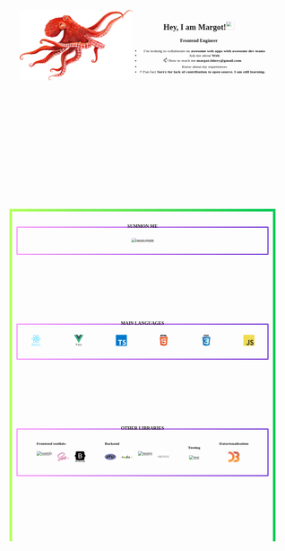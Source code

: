 <svg fill="none" viewBox="0 0 1000 2000" xmlns="http://www.w3.org/2000/svg">
  <foreignObject width="100%" height="100%">
    <div xmlns="http://www.w3.org/1999/xhtml">
      <style>
        .container {
            margin: 3vh 3vw;
            display: flex;
            flex-direction: column;
            gap: 10vh;
            font-family: Alata;
        }
        header {
            display: flex;
            flex-wrap: wrap;
            align-items: center;
            justify-content: center;
        }
        .header-title,
        h3 {
            text-align: center;
        }
        .other-lib {
            display: flex;
            flex-wrap: wrap;
            align-items: center;
            justify-content: space-evenly;
        }
        .main {
            display: flex;
            flex-direction: column;
            gap: 5vh;
            align-items: center;
            border-image-source: linear-gradient(to left, #00c853, #b2ff59);
            border-image-slice: 1;
            border-width: 1vw;
            border-style: solid;
            padding: 0 2vw 2vw 2vw;
        }
        .main h3 {
            text-transform: uppercase;
        }
        p {
            display: flex;
            gap: 2vw;
            justify-content: space-around;
            flex-wrap: wrap;
        }
        .lang {
            position: relative;
            padding: 20px;
            width: 100%;
        }
        .lang:after {
            content: "";
            position: absolute;
            top: 54px;
            left: 17px;
            width: calc(100% - 40px);
            height: calc(100% - 50px);
            border-image-slice: 1;
            border-width: 3px;
            border-style: solid;
            border-image-source: linear-gradient(to left, #4d00c8, #f875ff);
        }
        .lang h3 {
            padding-inline: 10px;
            position: relative;
            z-index: 1;
            background-color: var(--bgColor-default, var(--color-canvas-default));
        }
        .lang .title {
            display: flex;
            align-items: center;
            justify-content: center;
        }
      </style>
     <div class="container">
    <header>
        <img class="header-img" src="octopus.png" width="400" />
        <div class="resume">
          <h1 class="header-title">
            Hey, I am Margot!<img
              src="https://raw.githubusercontent.com/MartinHeinz/MartinHeinz/master/wave.gif"
              width="30"
              height="30"
            />
          </h1>
          <h3>Frontend Engineer</h3>
          <ul>
            <li>
              👯 I’m looking to collaborate on
              <b>awesome web apps with awesome dev teams</b>
            </li>
            <li>💬 Ask me about <b>Web</b></li>
            <li>📫 How to reach me <b>margot.thiery@gmail.com</b></li>
            <li>📄 Know about my experiences <b></b></li>
            <li>
              ⚡ Fun fact
              <b
                >Sorry for lack of contribution to open source. I am still
                learning.</b
              >
            </li>
          </ul>
        </div>
      </header>
      <div class="main">
        <div class="summon lang">
          <div class="title"><h3>Summon me</h3></div>
          <p>
            <a
              href="https://www.linkedin.com/in/margot-thiery-4bb5a291/"
              target="blank"
              ><img
                src="https://raw.githubusercontent.com/rahuldkjain/github-profile-readme-generator/master/src/images/icons/Social/linked-in-alt.svg"
                alt="jason-genie"
                height="30"
                width="40"
            /></a>
          </p>
        </div>
        <div class="main-languages lang">
          <div class="title"><h3>Main Languages</h3></div>
          <p>
            <a href="https://reactjs.org/" target="_blank" rel="noreferrer">
              <img
                src="https://raw.githubusercontent.com/devicons/devicon/master/icons/react/react-original-wordmark.svg"
                alt="react"
                width="40"
                height="40"
              />
            </a>
            <a href="https://vuejs.org/" target="_blank" rel="noreferrer">
              <img
                src="https://raw.githubusercontent.com/devicons/devicon/master/icons/vuejs/vuejs-original-wordmark.svg"
                alt="vuejs"
                width="40"
                height="40"
              />
            </a>
            <a
              href="https://www.typescriptlang.org/"
              target="_blank"
              rel="noreferrer"
            >
              <img
                src="https://raw.githubusercontent.com/devicons/devicon/master/icons/typescript/typescript-original.svg"
                alt="typescript"
                width="40"
                height="40"
              />
            </a>
            <a href="https://www.w3.org/html/" target="_blank" rel="noreferrer">
              <img
                src="https://raw.githubusercontent.com/devicons/devicon/master/icons/html5/html5-original-wordmark.svg"
                alt="html5"
                width="40"
                height="40"
              />
            </a>
            <a
              href="https://www.w3schools.com/css/"
              target="_blank"
              rel="noreferrer"
            >
              <img
                src="https://raw.githubusercontent.com/devicons/devicon/master/icons/css3/css3-original-wordmark.svg"
                alt="css3"
                width="40"
                height="40"
              />
            </a>
            <a
              href="https://developer.mozilla.org/en-US/docs/Web/JavaScript"
              target="_blank"
              rel="noreferrer"
            >
              <img
                src="https://raw.githubusercontent.com/devicons/devicon/master/icons/javascript/javascript-original.svg"
                alt="javascript"
                width="40"
                height="40"
              />
            </a>
          </p>
        </div>
        <div class="lang">
          <div class="title"><h3>Other libraries</h3></div>
          <div class="other-lib">
            <div>
              <h4>Frontend toolkits</h4>
              <p>
                <a
                  href="https://vuetifyjs.com/en/"
                  target="_blank"
                  rel="noreferrer"
                >
                  <img
                    src="https://bestofjs.org/logos/vuetify.svg"
                    alt="vuetify"
                    width="40"
                    height="40"
                  />
                </a>
                <a
                  href="https://sass-lang.com"
                  target="_blank"
                  rel="noreferrer"
                >
                  <img
                    src="https://raw.githubusercontent.com/devicons/devicon/master/icons/sass/sass-original.svg"
                    alt="sass"
                    width="40"
                    height="40"
                  />
                </a>
                <a
                  href="https://getbootstrap.com"
                  target="_blank"
                  rel="noreferrer"
                >
                  <img
                    src="https://raw.githubusercontent.com/devicons/devicon/master/icons/bootstrap/bootstrap-plain-wordmark.svg"
                    alt="bootstrap"
                    width="40"
                    height="40"
                  />
                </a>
              </p>
            </div>
            <div>
              <h4>Backend</h4>
              <p>
                <a href="https://www.php.net" target="_blank" rel="noreferrer">
                  <img
                    src="https://raw.githubusercontent.com/devicons/devicon/master/icons/php/php-original.svg"
                    alt="php"
                    width="40"
                    height="40"
                  />
                </a>
                <a href="https://nodejs.org" target="_blank" rel="noreferrer">
                  <img
                    src="https://raw.githubusercontent.com/devicons/devicon/master/icons/nodejs/nodejs-original-wordmark.svg"
                    alt="nodejs"
                    width="40"
                    height="40"
                  />
                </a>
                <a href="https://nuxtjs.org/" target="_blank" rel="noreferrer">
                  <img
                    src="https://www.vectorlogo.zone/logos/nuxtjs/nuxtjs-icon.svg"
                    alt="nuxtjs"
                    width="40"
                    height="40"
                  />
                </a>
                <a
                  href="https://expressjs.com"
                  target="_blank"
                  rel="noreferrer"
                >
                  <img
                    src="https://raw.githubusercontent.com/devicons/devicon/master/icons/express/express-original-wordmark.svg"
                    alt="express"
                    width="40"
                    height="40"
                  />
                </a>
              </p>
            </div>
            <div>
              <h4>Testing</h4>
              <p>
                <a href="https://jestjs.io" target="_blank" rel="noreferrer">
                  <img
                    src="https://www.vectorlogo.zone/logos/jestjsio/jestjsio-icon.svg"
                    alt="jest"
                    width="40"
                    height="40"
                  />
                </a>
              </p>
            </div>
            <div>
              <h4>Datavisualisation</h4>
              <p>
                <a href="https://d3js.org/" target="_blank" rel="noreferrer">
                  <img
                    src="https://raw.githubusercontent.com/devicons/devicon/master/icons/d3js/d3js-original.svg"
                    alt="d3js"
                    width="40"
                    height="40"
                  />
                </a>
              </p>
            </div>
          </div>
        </div>
        <div class="databases lang">
          <div class="title"><h3>Databases</h3></div>
          <p>
            <a
              href="https://firebase.google.com/"
              target="_blank"
              rel="noreferrer"
            >
              <img
                src="https://www.vectorlogo.zone/logos/firebase/firebase-icon.svg"
                alt="firebase"
                width="40"
                height="40"
              />
            </a>
            <a href="https://www.mongodb.com/" target="_blank" rel="noreferrer">
              <img
                src="https://raw.githubusercontent.com/devicons/devicon/master/icons/mongodb/mongodb-original-wordmark.svg"
                alt="mongodb"
                width="40"
                height="40"
              />
            </a>
            <a href="https://www.mysql.com/" target="_blank" rel="noreferrer">
              <img
                src="https://raw.githubusercontent.com/devicons/devicon/master/icons/mysql/mysql-original-wordmark.svg"
                alt="mysql"
                width="40"
                height="40"
              />
            </a>
            <a href="https://graphql.org" target="_blank" rel="noreferrer">
              <img
                src="https://www.vectorlogo.zone/logos/graphql/graphql-icon.svg"
                alt="graphql"
                width="40"
                height="40"
              />
            </a>
          </p>
        </div>
        <div class="other lang">
          <div class="title"><h3>Other tools</h3></div>
          <p>
            <a href="https://www.docker.com/" target="_blank" rel="noreferrer">
              <img
                src="https://raw.githubusercontent.com/devicons/devicon/master/icons/docker/docker-original-wordmark.svg"
                alt="docker"
                width="40"
                height="40"
              />
            </a>
            <a href="https://www.figma.com/" target="_blank" rel="noreferrer">
              <img
                src="https://www.vectorlogo.zone/logos/figma/figma-icon.svg"
                alt="figma"
                width="40"
                height="40"
              />
            </a>
            <a href="https://git-scm.com/" target="_blank" rel="noreferrer">
              <img
                src="https://www.vectorlogo.zone/logos/git-scm/git-scm-icon.svg"
                alt="git"
                width="40"
                height="40"
              />
            </a>
            <a href="https://postman.com" target="_blank" rel="noreferrer">
              <img
                src="https://www.vectorlogo.zone/logos/getpostman/getpostman-icon.svg"
                alt="postman"
                width="40"
                height="40"
              />
            </a>
          </p>
        </div>
        <p class="most-used">
          <img
            src="https://github-readme-stats.vercel.app/api/top-langs?username=moonflakes&show_icons=true&locale=en&layout=compact"
            alt="jason-genie"
          />
        </p>
      </div>
    </div>
    </div>
  </foreignObject>
</svg>